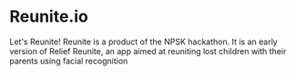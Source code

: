 # Reunite.io
Let's Reunite!
Reunite is a product of the NPSK hackathon. It is an early version of Relief Reunite, an app aimed at reuniting lost children with their parents using facial recognition
